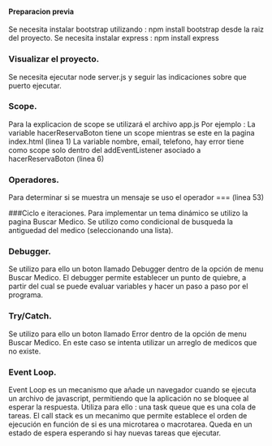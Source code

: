 #### Preparacion previa
Se necesita instalar bootstrap utilizando : npm install bootstrap desde la raiz del proyecto.
Se necesita instalar express : npm install express

### Visualizar el proyecto.
Se necesita ejecutar node server.js y seguir las indicaciones sobre que puerto ejecutar.

### Scope.
Para la explicacion de scope se utilizará el archivo app.js
Por ejemplo : 
La variable hacerReservaBoton tiene un scope mientras se este en la pagina index.html (linea 1)
La variable nombre, email, telefono, hay error tiene como scope solo dentro del addEventListener asociado a hacerReservaBoton (linea 6)

### Operadores.
Para determinar si se muestra un mensaje se uso el operador ===  (linea 53)


###Ciclo e iteraciones.
Para implementar un tema dinámico se utilizo la pagina Buscar Medico.
Se utilizo como condicional de busqueda la antiguedad del medico (seleccionando una lista).

### Debugger.
Se utilizo para ello un boton llamado Debugger dentro de la opción de menu Buscar Medico.
El debugger permite establecer un punto de quiebre, a partir del cual se puede evaluar variables y hacer un paso a paso por el programa.


### Try/Catch.
Se utilizo para ello un boton llamado Error dentro de la opción de menu Buscar Medico.
En este caso se intenta utilizar un arreglo de medicos que no existe. 


### Event Loop.
Event Loop es un mecanismo que añade un navegador cuando se ejecuta un archivo de javascript, permitiendo que la aplicación no se
bloquee al esperar la respuesta.
Utiliza para ello : una task queue que es una cola de tareas.
El call stack es un mecanimo que permite establece el orden de ejecución en función de si es una microtarea o macrotarea.
Queda en un estado de espera esperando si hay nuevas tareas que ejecutar.